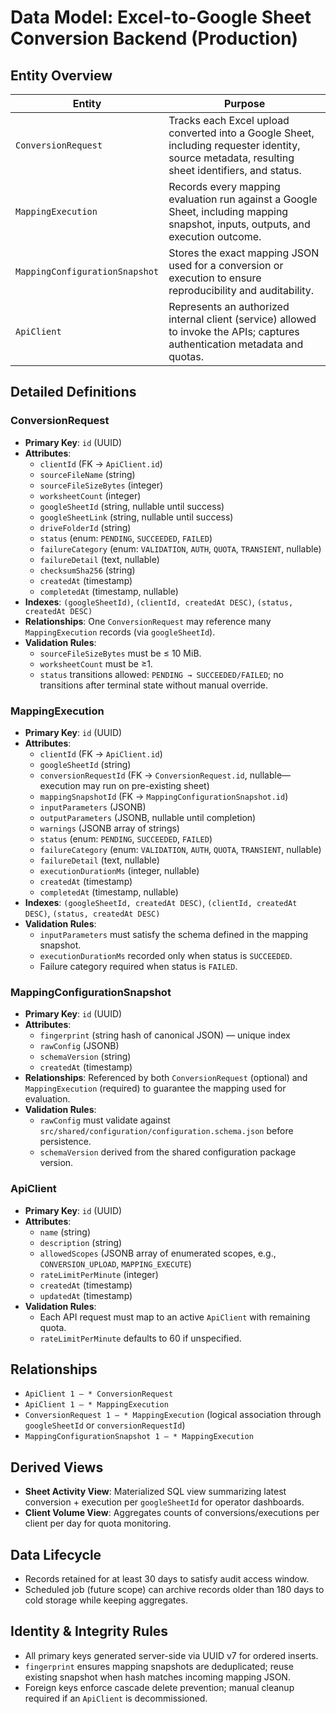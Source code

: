 # Data Model: Excel-to-Google Sheet Conversion Backend (Production)

## Entity Overview

| Entity                         | Purpose                                                                                                                                         |
| ------------------------------ | ----------------------------------------------------------------------------------------------------------------------------------------------- |
| `ConversionRequest`            | Tracks each Excel upload converted into a Google Sheet, including requester identity, source metadata, resulting sheet identifiers, and status. |
| `MappingExecution`             | Records every mapping evaluation run against a Google Sheet, including mapping snapshot, inputs, outputs, and execution outcome.                |
| `MappingConfigurationSnapshot` | Stores the exact mapping JSON used for a conversion or execution to ensure reproducibility and auditability.                                    |
| `ApiClient`                    | Represents an authorized internal client (service) allowed to invoke the APIs; captures authentication metadata and quotas.                     |

## Detailed Definitions

### ConversionRequest

- **Primary Key**: `id` (UUID)
- **Attributes**:
  - `clientId` (FK → `ApiClient.id`)
  - `sourceFileName` (string)
  - `sourceFileSizeBytes` (integer)
  - `worksheetCount` (integer)
  - `googleSheetId` (string, nullable until success)
  - `googleSheetLink` (string, nullable until success)
  - `driveFolderId` (string)
  - `status` (enum: `PENDING`, `SUCCEEDED`, `FAILED`)
  - `failureCategory` (enum: `VALIDATION`, `AUTH`, `QUOTA`, `TRANSIENT`, nullable)
  - `failureDetail` (text, nullable)
  - `checksumSha256` (string)
  - `createdAt` (timestamp)
  - `completedAt` (timestamp, nullable)
- **Indexes**: `(googleSheetId)`, `(clientId, createdAt DESC)`, `(status, createdAt DESC)`
- **Relationships**: One `ConversionRequest` may reference many `MappingExecution` records (via `googleSheetId`).
- **Validation Rules**:
  - `sourceFileSizeBytes` must be ≤ 10 MiB.
  - `worksheetCount` must be ≥1.
  - `status` transitions allowed: `PENDING → SUCCEEDED/FAILED`; no transitions after terminal state without manual override.

### MappingExecution

- **Primary Key**: `id` (UUID)
- **Attributes**:
  - `clientId` (FK → `ApiClient.id`)
  - `googleSheetId` (string)
  - `conversionRequestId` (FK → `ConversionRequest.id`, nullable—execution may run on pre-existing sheet)
  - `mappingSnapshotId` (FK → `MappingConfigurationSnapshot.id`)
  - `inputParameters` (JSONB)
  - `outputParameters` (JSONB, nullable until completion)
  - `warnings` (JSONB array of strings)
  - `status` (enum: `PENDING`, `SUCCEEDED`, `FAILED`)
  - `failureCategory` (enum: `VALIDATION`, `AUTH`, `QUOTA`, `TRANSIENT`, nullable)
  - `failureDetail` (text, nullable)
  - `executionDurationMs` (integer, nullable)
  - `createdAt` (timestamp)
  - `completedAt` (timestamp, nullable)
- **Indexes**: `(googleSheetId, createdAt DESC)`, `(clientId, createdAt DESC)`, `(status, createdAt DESC)`
- **Validation Rules**:
  - `inputParameters` must satisfy the schema defined in the mapping snapshot.
  - `executionDurationMs` recorded only when status is `SUCCEEDED`.
  - Failure category required when status is `FAILED`.

### MappingConfigurationSnapshot

- **Primary Key**: `id` (UUID)
- **Attributes**:
  - `fingerprint` (string hash of canonical JSON) — unique index
  - `rawConfig` (JSONB)
  - `schemaVersion` (string)
  - `createdAt` (timestamp)
- **Relationships**: Referenced by both `ConversionRequest` (optional) and `MappingExecution` (required) to guarantee the mapping used for evaluation.
- **Validation Rules**:
  - `rawConfig` must validate against `src/shared/configuration/configuration.schema.json` before persistence.
  - `schemaVersion` derived from the shared configuration package version.

### ApiClient

- **Primary Key**: `id` (UUID)
- **Attributes**:
  - `name` (string)
  - `description` (string)
  - `allowedScopes` (JSONB array of enumerated scopes, e.g., `CONVERSION_UPLOAD`, `MAPPING_EXECUTE`)
  - `rateLimitPerMinute` (integer)
  - `createdAt` (timestamp)
  - `updatedAt` (timestamp)
- **Validation Rules**:
  - Each API request must map to an active `ApiClient` with remaining quota.
  - `rateLimitPerMinute` defaults to 60 if unspecified.

## Relationships

- `ApiClient 1 — * ConversionRequest`
- `ApiClient 1 — * MappingExecution`
- `ConversionRequest 1 — * MappingExecution` (logical association through `googleSheetId` or `conversionRequestId`)
- `MappingConfigurationSnapshot 1 — * MappingExecution`

## Derived Views

- **Sheet Activity View**: Materialized SQL view summarizing latest conversion + execution per `googleSheetId` for operator dashboards.
- **Client Volume View**: Aggregates counts of conversions/executions per client per day for quota monitoring.

## Data Lifecycle

- Records retained for at least 30 days to satisfy audit access window.
- Scheduled job (future scope) can archive records older than 180 days to cold storage while keeping aggregates.

## Identity & Integrity Rules

- All primary keys generated server-side via UUID v7 for ordered inserts.
- `fingerprint` ensures mapping snapshots are deduplicated; reuse existing snapshot when hash matches incoming mapping JSON.
- Foreign keys enforce cascade delete prevention; manual cleanup required if an `ApiClient` is decommissioned.
